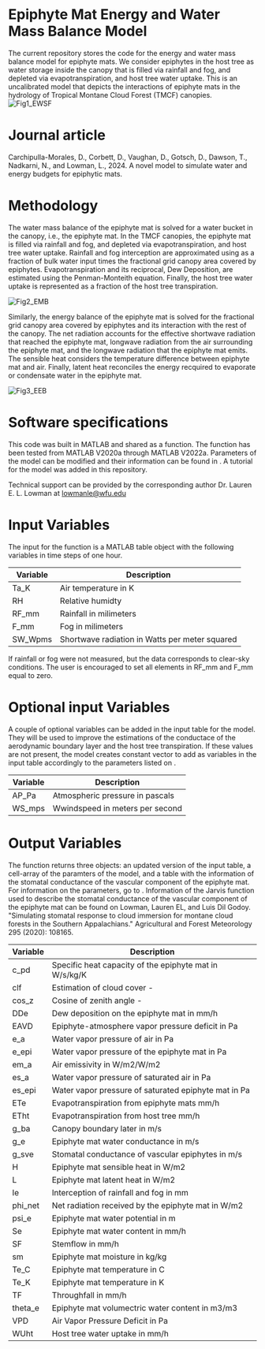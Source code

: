 # Epiphyte Mat Energy and Water Mass Balance Model
The current repository stores the code for the energy and water mass balance model for epiphyte mats. We consider epiphytes in the host tree as water storage inside the canopy that is filled via rainfall and fog, and depleted via evapotranspiration, and host tree water uptake. This is an uncalibrated model that depicts the interactions of epiphyte mats in the hydrology of Tropical Montane Cloud Forest (TMCF) canopies. 
![Fig1_EWSF](https://github.com/user-attachments/assets/917ad192-96f3-42bf-a8fe-7df3b973b1ec)

# Journal article
Carchipulla-Morales, D., Corbett, D., Vaughan, D., Gotsch, D., Dawson, T., Nadkarni, N., and Lowman, L., 2024. A novel model to simulate water and energy budgets for epiphytic mats.

# Methodology
The water mass balance of the epiphyte mat is solved for a water bucket in the canopy, i.e., the epiphyte mat. In the TMCF canopies, the epiphyte mat is filled via rainfall and fog, and depleted via evapotranspiration, and host tree water uptake. Rainfall and fog interception are approximated using as a fraction of bulk water input times the fractional grid canopy area covered by epiphytes. Evapotranspiration and its reciprocal, Dew Deposition, are estimated using the Penman-Monteith equation. Finally, the host tree water uptake is represented as a fraction of the host tree transpiration.

![Fig2_EMB](https://github.com/user-attachments/assets/495d0695-ed9e-46da-b05c-8755802f6932)

Similarly, the energy balance of the epiphyte mat is solved for the fractional grid canopy area covered by epiphytes and its interaction with the rest of the canopy. The net radiation accounts for the effective shortwave radiation that reached the epiphyte mat, longwave radiation from the air surrounding the epiphyte mat, and the longwave radiation that the epiphyte mat emits. The sensible heat considers the temperature difference between epiphyte mat and air. Finally, latent heat reconciles the energy recquired to evaporate or condensate water in the epiphyte mat. 

![Fig3_EEB](https://github.com/user-attachments/assets/84cdb0be-baa5-4806-bc50-2f2973e0e823)

# Software specifications
This code was built in MATLAB and shared as a function. The function has been tested from MATLAB V2020a through MATLAB V2022a. Parameters of the model can be modified and their information can be found in . A tutorial for the model was added in this repository.

Technical support can be provided by the corresponding author Dr. Lauren E. L. Lowman at lowmanle@wfu.edu

# Input Variables
The input for the function is a MATLAB table object with the following variables in time steps of one hour. 

| Variable | Description |
| ------------- | ------------- |
| Ta_K | Air temperature in K |
| RH | Relative humidty |
| RF_mm | Rainfall in milimeters |
| F_mm | Fog in milimeters |
| SW_Wpms | Shortwave radiation in Watts per meter squared | 

If rainfall or fog were not measured, but the data corresponds to clear-sky conditions. The user is encouraged to set all elements in RF_mm and F_mm equal to zero.

# Optional input Variables
A couple of optional variables can be added in the input table for the model. They will be used to improve the estimations of the conductace of the aerodynamic boundary layer and the host tree transpiration. If these values are not present, the model creates constant vector to add as variables in the input table accordingly to the parameters listed on .

| Variable | Description |
| ------------- | ------------- |
| AP_Pa | Atmospheric pressure in pascals|
| WS_mps | Wwindspeed in meters per second |

# Output Variables
The function returns three objects: an updated version of the input table, a cell-array of the paramters of the model, and a table with the information of the stomatal conductance of the vascular component of the epiphyte mat. For information on the parameters, go to . Information of the Jarvis function used to describe the stomatal conductance of the vascular component of the epiphyte mat can be found on Lowman, Lauren EL, and Luis Dil Godoy. "Simulating stomatal response to cloud immersion for montane cloud forests in the Southern Appalachians." Agricultural and Forest Meteorology 295 (2020): 108165.

| Variable | Description |
| ------------- | ------------- |
| c_pd | Specific heat capacity of the epiphyte mat in W/s/kg/K |
| clf | Estimation of cloud cover - | 
| cos_z | Cosine of zenith angle - |
| DDe | Dew deposition on the epiphyte mat in mm/h |
| EAVD | Epiphyte-atmosphere vapor pressure deficit in Pa |
| e_a | Water vapor pressure of air in Pa |
| e_epi | Water vapor pressure of the epiphyte mat in Pa |
| em_a | Air emissivity in W/m2/W/m2 |
| es_a | Water vapor pressure of saturated air in Pa | 
| es_epi | Water vapor pressure of saturated epiphyte mat in Pa | 
| ETe | Evapotranspiration from epiphyte mats mm/h |
| ETht | Evapotranspiration from host tree mm/h |
| g_ba | Canopy boundary later in m/s |
| g_e | Epiphyte mat water conductance in m/s |
| g_sve | Stomatal conductance of vascular epiphytes in m/s |
| H | Epiphyte mat sensible heat in W/m2 |
| L | Epiphyte mat latent heat in W/m2 |
| Ie | Interception of rainfall and fog in mm |
| phi_net | Net radiation received by the epiphyte mat in W/m2 |
| psi_e | Epiphyte mat water potential in m |
| Se | Epiphyte mat water content in mm/h |
| SF | Stemflow in mm/h |
| sm | Epiphyte mat moisture in kg/kg |
| Te_C | Epiphyte mat temperature in C |
| Te_K | Epiphyte mat temperature in K |
| TF | Throughfall in mm/h |
| theta_e | Epiphyte mat volumectric water content in m3/m3 | 
| VPD | Air Vapor Pressure Deficit in Pa |
| WUht | Host tree water uptake in mm/h |
